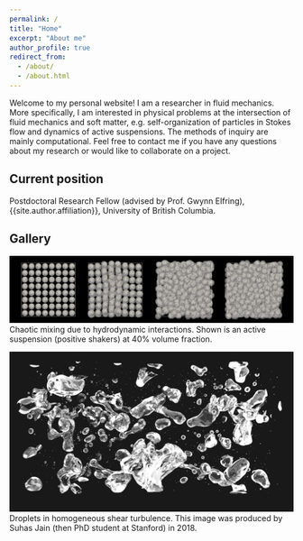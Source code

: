 ```yaml
---
permalink: /
title: "Home"
excerpt: "About me"
author_profile: true
redirect_from:
  - /about/
  - /about.html
---
```


Welcome to my personal website!
I am a researcher in fluid mechanics.
More specifically, I am interested in physical problems
at the intersection of fluid mechanics and soft matter,
e.g. self-organization of particles in Stokes flow and dynamics of active suspensions.
The methods of inquiry are mainly computational.
Feel free to contact me if you have any questions about my research
or would like to collaborate on a project.

## Current position

Postdoctoral Research Fellow
(advised by Prof. Gwynn Elfring),
{{site.author.affiliation}}, University of British Columbia.

## Gallery

![squirmers](images/phi40-lattice-rand-ori.png "Squirmers")
Chaotic mixing due to hydrodynamic interactions.
Shown is an active suspension (positive shakers) at 40% volume fraction.

![droplets](images/cover_pic.png "Droplets")
Droplets in homogeneous shear turbulence.
This image was produced by Suhas Jain (then PhD student at Stanford) in 2018.
